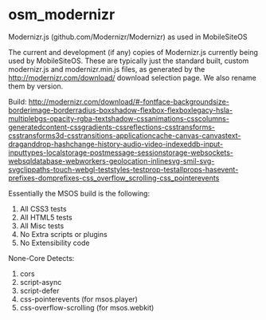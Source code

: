 osm_modernizr
=============

Modernizr.js (github.com/Modernizr/Modernizr) as used in MobileSiteOS

The current and development (if any) copies of Modernizr.js currently being used by MobileSiteOS. These are typically just the standard built, custom modernizr.js and modernizr.min.js files, as generated by the http://modernizr.com/download/ download selection page. We also rename them by version.

Build: http://modernizr.com/download/#-fontface-backgroundsize-borderimage-borderradius-boxshadow-flexbox-flexboxlegacy-hsla-multiplebgs-opacity-rgba-textshadow-cssanimations-csscolumns-generatedcontent-cssgradients-cssreflections-csstransforms-csstransforms3d-csstransitions-applicationcache-canvas-canvastext-draganddrop-hashchange-history-audio-video-indexeddb-input-inputtypes-localstorage-postmessage-sessionstorage-websockets-websqldatabase-webworkers-geolocation-inlinesvg-smil-svg-svgclippaths-touch-webgl-teststyles-testprop-testallprops-hasevent-prefixes-domprefixes-css_overflow_scrolling-css_pointerevents

Essentially the MSOS build is the following:

1. All CSS3 tests
2. All HTML5 tests
3. All Misc tests
4. No Extra scripts or plugins
5. No Extensibility code

None-Core Detects:

1. cors
2. script-async
3. script-defer
4. css-pointerevents (for msos.player)
5. css-overflow-scrolling (for msos.webkit)
  
